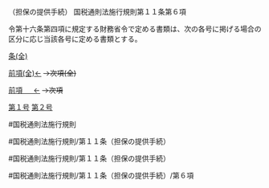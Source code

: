 （担保の提供手続）
国税通則法施行規則第１１条第６項

令第十六条第四項に規定する財務省令で定める書類は、次の各号に掲げる場合の区分に応じ当該各号に定める書類とする。

[条(全)](国税通則法施行規則＿第１１条_.md)

[前項(全)←](国税通則法施行規則＿第１１条第５項_.md)  ~~→次項(全)~~

[前項 　 ←](国税通則法施行規則＿第１１条第５項.md)  ~~→次項~~

[第１号](国税通則法施行規則＿第１１条第６項第１号.md)  [第２号](国税通則法施行規則＿第１１条第６項第２号.md)  

#国税通則法施行規則

#国税通則法施行規則/第１１条（担保の提供手続）

#国税通則法施行規則/第１１条（担保の提供手続）

#国税通則法施行規則/第１１条（担保の提供手続）/第６項

